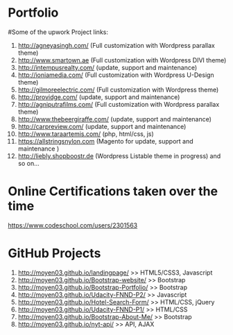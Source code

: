 # Portfolio

#Some of the upwork Project links:

1. http://agneyasingh.com/ (Full customization with Wordpress parallax theme)
2. http://www.smartown.ae (Full customization with Wordpress DIVI theme)
3. http://intempusrealty.com/ (update, support and maintenance)
4. http://ioniamedia.com/ (Full customization with Wordpress U-Design theme)
5. http://gilmoreelectric.com/ (Full customization with Wordpress theme)
6. http://providge.com/ (update, support and maintenance)
7. http://agniputrafilms.com/ (Full customization with Wordpress parallax theme)
8. http://www.thebeergiraffe.com/ (update, support and maintenance)
9. http://carpreview.com/ (update, support and maintenance)
10. http://www.taraartemis.com/ (php, html/css, js) 
11. https://allstringsnylon.com (Magento for update, support and maintenance ) 
12. http://liebly.shopboostr.de (Wordpress Listable theme in progress) and so on...

# Online Certifications taken over the time 

https://www.codeschool.com/users/2301563

# GitHub Projects

1. http://moyen03.github.io/landingpage/                 >> HTML5/CSS3, Javascript
2. http://moyen03.github.io/Bootstrap-website/           >> Bootstrap
3. http://moyen03.github.io/Bootstrap-Portfolio/         >> Bootstrap
4. http://moyen03.github.io/Udacity-FNND-P2/             >> Javascript
5. http://moyen03.github.io/Hotel-Search-Form/           >> HTML/CSS, jQuery
6. http://moyen03.github.io/Udacity-FNND-P1/             >> HTML/CSS
7. http://moyen03.github.io/Bootstrap-About-Me/          >> Bootstrap
8. http://moyen03.github.io/nyt-api/                     >> API, AJAX
